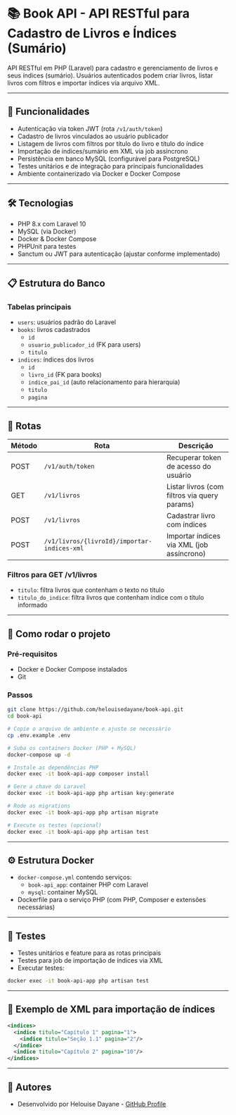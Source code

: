 
# 📚 Book API - API RESTful para Cadastro de Livros e Índices (Sumário)

API RESTful em PHP (Laravel) para cadastro e gerenciamento de livros e seus índices (sumário). Usuários autenticados podem criar livros, listar livros com filtros e importar índices via arquivo XML.

---

## 🚀 Funcionalidades

- Autenticação via token JWT (rota `/v1/auth/token`)
- Cadastro de livros vinculados ao usuário publicador
- Listagem de livros com filtros por título do livro e título do índice
- Importação de índices/sumário em XML via job assíncrono
- Persistência em banco MySQL (configurável para PostgreSQL)
- Testes unitários e de integração para principais funcionalidades
- Ambiente containerizado via Docker e Docker Compose

---

## 🛠 Tecnologias

- PHP 8.x com Laravel 10
- MySQL (via Docker)
- Docker & Docker Compose
- PHPUnit para testes
- Sanctum ou JWT para autenticação (ajustar conforme implementado)

---

## 📋 Estrutura do Banco

### Tabelas principais

- `users`: usuários padrão do Laravel
- `books`: livros cadastrados
  - `id`
  - `usuario_publicador_id` (FK para users)
  - `titulo`
- `indices`: índices dos livros
  - `id`
  - `livro_id` (FK para books)
  - `indice_pai_id` (auto relacionamento para hierarquia)
  - `titulo`
  - `pagina`

---

## 📌 Rotas

| Método | Rota                                 | Descrição                                       |
|--------|-------------------------------------|------------------------------------------------|
| POST   | `/v1/auth/token`                    | Recuperar token de acesso do usuário           |
| GET    | `/v1/livros`                       | Listar livros (com filtros via query params)   |
| POST   | `/v1/livros`                       | Cadastrar livro com índices                      |
| POST   | `/v1/livros/{livroId}/importar-indices-xml` | Importar índices via XML (job assíncrono)       |

### Filtros para GET /v1/livros

- `titulo`: filtra livros que contenham o texto no título
- `titulo_do_indice`: filtra livros que contenham índice com o título informado

---

## 🔧 Como rodar o projeto

### Pré-requisitos

- Docker e Docker Compose instalados
- Git

### Passos

```bash
git clone https://github.com/helouisedayane/book-api.git
cd book-api

# Copie o arquivo de ambiente e ajuste se necessário
cp .env.example .env

# Suba os containers Docker (PHP + MySQL)
docker-compose up -d

# Instale as dependências PHP
docker exec -it book-api-app composer install

# Gere a chave do Laravel
docker exec -it book-api-app php artisan key:generate

# Rode as migrations
docker exec -it book-api-app php artisan migrate

# Execute os testes (opcional)
docker exec -it book-api-app php artisan test
```

---

## ⚙️ Estrutura Docker

- `docker-compose.yml` contendo serviços:
  - `book-api_app`: container PHP com Laravel
  - `mysql`: container MySQL
- Dockerfile para o serviço PHP (com PHP, Composer e extensões necessárias)

---

## 🧪 Testes

- Testes unitários e feature para as rotas principais
- Testes para job de importação de índices via XML
- Executar testes:

```bash
docker exec -it book-api-app php artisan test
```

---

## 📁 Exemplo de XML para importação de índices

```xml
<indices>
  <indice titulo="Capítulo 1" pagina="1">
    <indice titulo="Seção 1.1" pagina="2"/>
  </indice>
  <indice titulo="Capítulo 2" pagina="10"/>
</indices>
```

---

## 👤 Autores

- Desenvolvido por Helouise Dayane - [GitHub Profile](https://github.com/helouisedayane)


